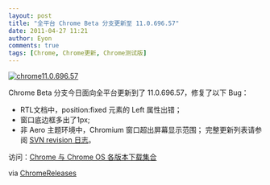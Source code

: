 ```yaml
---
layout: post
title: "全平台 Chrome Beta 分支更新至 11.0.696.57"
date: 2011-04-27 11:21
author: Eyon
comments: true
tags: [Chrome, Chrome更新, Chrome测试版]
---
```

<a href="http://img.chromi.org/2011/04/chrome11.0.696.57.png">![](http://img.chromi.org/2011/04/chrome11.0.696.57.png "chrome11.0.696.57")</a>

Chrome Beta 分支今日面向全平台更新到了 11.0.696.57，修复了以下 Bug：


*   RTL文档中，position:fixed 元素的 Left 属性出错；
*   窗口底边框多出了1px;
*   非 Aero 主题环境中，Chromium 窗口超出屏幕显示范围；
完整更新列表请参阅 [SVN revision 日志](http://build.chromium.org/buildbot/perf/dashboard/ui/changelog.html?url=/branches/696/src&amp;range=82915:81850&amp;mode=html)。

访问：[Chrome 与 Chrome OS 各版本下载集合](http://www.chromi.org/chromedownload)

via [ChromeReleases](http://googlechromereleases.blogspot.com/2011/04/beta-channel-update_26.html)
